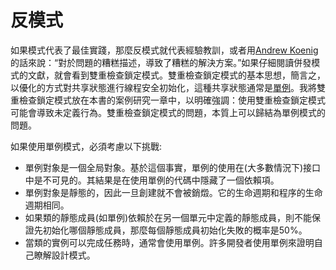 # 反模式

如果模式代表了最佳實踐，那麼反模式就代表經驗教訓，或者用[Andrew Koenig](https://en.wikipedia.org/wiki/Andrew_Koenig_(programmer))的話來說：“對於問題的糟糕描述，導致了糟糕的解決方案。”如果仔細閱讀併發模式的文獻，就會看到雙重檢查鎖定模式。雙重檢查鎖定模式的基本思想，簡言之，以優化的方式對共享狀態進行線程安全初始化，這種共享狀態通常是[單例](https://en.wikipedia.org/wiki/Singleton_pattern)。我將雙重檢查鎖定模式放在本書的案例研究一章中，以明確強調：使用雙重檢查鎖定模式可能會導致未定義行為。雙重檢查鎖定模式的問題，本質上可以歸結為單例模式的問題。

如果使用單例模式，必須考慮以下挑戰:

* 單例對象是一個全局對象。基於這個事實，單例的使用在(大多數情況下)接口中是不可見的。其結果是在使用單例的代碼中隱藏了一個依賴項。
* 單例對象是靜態的，因此一旦創建就不會被銷燬。它的生命週期和程序的生命週期相同。
* 如果類的靜態成員(如單例)依賴於在另一個單元中定義的靜態成員，則不能保證先初始化哪個靜態成員，那麼每個靜態成員初始化失敗的概率是50%。
* 當類的實例可以完成任務時，通常會使用單例。許多開發者使用單例來證明自己瞭解設計模式。

